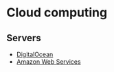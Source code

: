 # Cloud computing

## Servers

- [DigitalOcean](https://www.digitalocean.com/)
- [Amazon Web Services](https://aws.amazon.com/)
